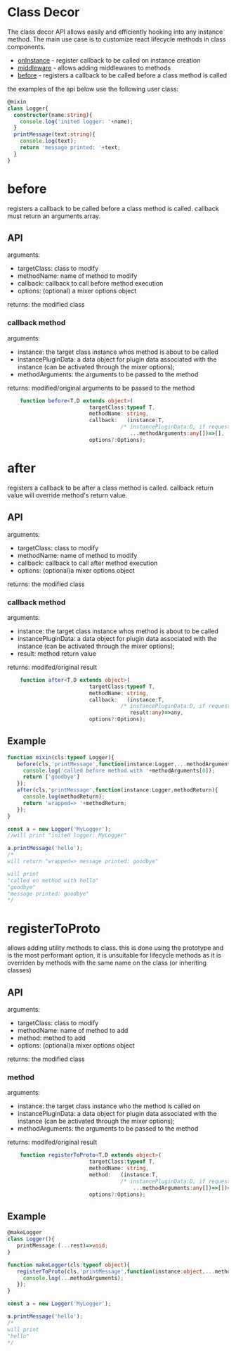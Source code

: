 # Class Decor

The class decor API allows easily and efficiently hooking into any instance method. 
The main use case is to customize react lifecycle methods in class components.

 - [onInstance](./on-instance.md) - register callback to be called on instance creation
 - [middleware](./middleware.md) - allows adding middlewares to methods
 - [before](./before.md) - registers a callback to be called before a class method is called
  
the examples of the api below use the following user class:

```ts
@mixin
class Logger{
  constructor(name:string){
    console.log('inited logger: '+name);
  }
  printMessage(text:string){
    console.log(text);
    return 'message printed: '+text;
  }
}
```

# before

registers a callback to be called before a class method is called. callback must return an arguments array.

## API

arguments:
- targetClass: class to modify
- methodName:  name of method to modify
- callback:    callback to call before method execution
- options:     (optional) a mixer options object

returns: the modified class

### callback method

arguments:
- instance: the target class instance whos method is about to be called
- instancePluginData: a data object for plugin data associated with the instance (can be activated through the mixer options);
- methodArguments: the arguments to be passed to the method

returns: modified/original arguments to be passed to the method

```ts
    function before<T,D extends object>(
                          targetClass:typeof T,
                          methodName: string,
                          callback:   (instance:T,
                                    /* instancePluginData:D, if requested in options */
                                       ...methodArguments:any[])=>[],
                          options?:Options);

 ```



# after

registers a callback to be after a class method is called. callback return value will override method's return value.

## API

arguments:
- targetClass: class to modify
- methodName:  name of method to modify
- callback:    callback to call after method execution
- options:     (optional)a mixer options object

returns: the modified class

### callback method

arguments:
- instance: the target class instance whos method is about to be called
- instancePluginData: a data object for plugin data associated with the instance (can be activated through the mixer options);
- result: method return value


returns: modifed/original result

```ts
    function after<T,D extends object>(
                          targetClass:typeof T,
                          methodName: string,
                          callback:   (instance:T,
                                    /* instancePluginData:D, if requested in options */
                                       result:any)=>any,
                          options?:Options);

 ```

## Example

 ```ts
 function mixin(cls:typeof Logger){
    before(cls,'printMessage',function(instance:Logger,...methodArguments){
      console.log('called before method with '+methodArguments[0]);
      return ['goodbye']
    });
    after(cls,'printMessage',function(instance:Logger,methodReturn){
      console.log(methodReturn);
      return 'wrapped=> '+methodReturn;
    });
 }

 const a = new Logger('MyLogger');
 //will print "inited logger: MyLogger"

 a.printMessage('hello');
 /*
 will return "wrapped=> message printed: goodbye"

 will print
 "called on method with hello"
 "goodbye"
 "message printed: goodbye"
 */
```

# registerToProto

allows adding utility methods to class. this is done using the prototype and is the most performant option, it is unsuitable for lifecycle methods as it is overriden by methods with the same name on the class (or inheriting classes)


## API

arguments:
- targetClass: class to modify
- methodName:  name of method to add
- method:    method to add
- options:     (optional)a mixer options object

returns: the modified class

### method

arguments:
- instance: the target class instance who the method is called on
- instancePluginData: a data object for plugin data associated with the instance (can be activated through the mixer options);
- methodArguments: the arguments to be passed to the method


returns: modifed/original result

```ts
    function registerToProto<T,D extends object>(
                          targetClass:typeof T,
                          methodName: string,
                          method:   (instance:T,
                                    /* instancePluginData:D, if requested in options */
                                        ...methodArguments:any[])=>[])=>any,
                          options?:Options);

 ```

## Example

 ```ts
 @makeLogger
 class Logger(){
    printMessage:(...rest)=>void;
 }

 function makeLogger(cls:typeof object){
    registerToProto(cls,'printMessage',function(instance:object,...methodArguments){
      console.log(...methodArguments);
    });
 }

 const a = new Logger('MyLogger');

 a.printMessage('hello');
 /*
 will print
 "hello"
 */
```
